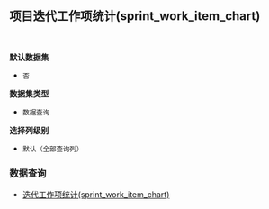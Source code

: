 ## 项目迭代工作项统计(sprint_work_item_chart) <!-- {docsify-ignore-all} -->



<br>
<p class="panel-title"><b>默认数据集</b></p>

* `否`

<p class="panel-title"><b>数据集类型</b></p>

* `数据查询`

<p class="panel-title"><b>选择列级别</b></p>

* `默认（全部查询列）`




### 数据查询
  * [迭代工作项统计(sprint_work_item_chart)](module/ProjMgmt/work_item/query/sprint_work_item_chart)
